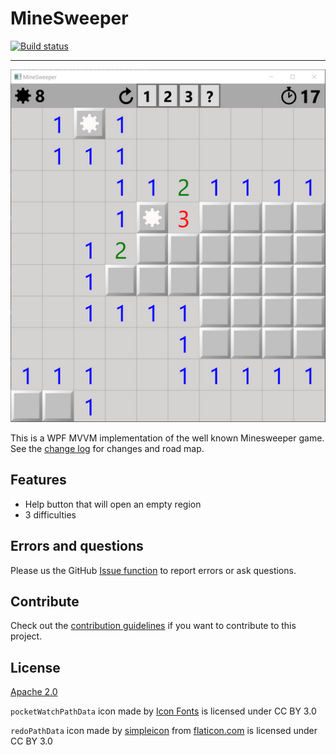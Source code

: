 # MineSweeper

[![Build status](https://ci.appveyor.com/api/projects/status/lwufj2k8k5imobmc?svg=true)](https://ci.appveyor.com/project/danielscherzer/minesweeper)

---------------------------------------
![Screenshot](screenshot.png)

This is a WPF MVVM implementation of the well known Minesweeper game.
See the [change log](CHANGELOG.md) for changes and road map.

## Features 
- Help button that will open an empty region
- 3 difficulties

## Errors and questions
Please us the GitHub [Issue function](https://github.com/danielscherzer/MineSweeper/issues/new) to report errors or ask questions.

## Contribute
Check out the [contribution guidelines](CONTRIBUTING.md)
if you want to contribute to this project.


## License
[Apache 2.0](http://www.apache.org/licenses/LICENSE-2.0)

`pocketWatchPathData` icon made by [Icon Fonts](https://www.onlinewebfonts.com/icon/20107) is licensed under CC BY 3.0

`redoPathData` icon made by [simpleicon](https://www.flaticon.com/authors/simpleicon) from [flaticon.com](https://www.flaticon.com/free-icon/redo-circular-arrow_34186) is licensed under CC BY 3.0

